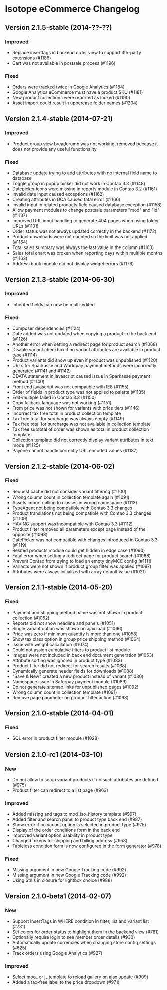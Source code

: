 Isotope eCommerce Changelog
===========================

Version 2.1.5-stable (2014-??-??)
---------------------------------

### Improved
- Replace inserttags in backend order view to support 3th-party extensions (#1186)
- Cart was not available in postsale process (#1196)

### Fixed
- Orders were tracked twice in Google Analytics (#1184)
- Google Analytics eCommerce must have a product SKU (#1181)
- New product collections were reported as locked (#1190)
- Asset import could result in uppercase folder names (#1204)


Version 2.1.4-stable (2014-07-21)
---------------------------------

### Improved
- Product group view breadcrumb was not working, removed because it does not provide any useful functionality

### Fixed
- Database update trying to add attributes with no internal field name to database
- Toggle group in popup picker did not work in Contao 3.3 (#1148)
- Datepicker icons were missing in reports module in Contao 3.2 (#1161)
- Invalid date input caused exceptions (#1162)
- Creating attributes in DCA caused fatal error (#1166)
- Invalid input in related products field caused database exception (#1158)
- Allow payment modules to change postsale parameters "mod" and "id" (#1137)
- Improved URL input handling to generate 404 pages when using folder URLs (#1131)
- Order status was not always updated correctly in the backend (#1172)
- Product downloads were not counted so the limit was not applied (#1164)
- Total sales summary was always the last value in the column (#1163)
- Sales total chart was broken when reporting days within multiple months (#1163)
- Address book module did not display widget errors (#1176)


Version 2.1.3-stable (2014-06-30)
---------------------------------

### Improved
- Inherited fields can now be multi-edited

### Fixed
- Composer dependencies (#1124)
- Date added was not updated when copying a product in the back end (#1126)
- Another error when setting a redirect page for product search (#1068)
- Disable variant checkbox if no variant attributes are available in product type (#1114)
- Product variants did show up even if product was unpublished (#1120)
- URLs for Sparkasse and Worldpay payment methods were incorrectly generated (#1141 and #1142)
- CDATA statement in javascript caused issue in Sparkasse payment method (#1140)
- Front end javascript was not compatible with IE8 (#1155)
- Order of fields in product type was not applied to palette (#1135)
- Edit-multiple failed in Contao 3.3 (#1150)
- Copy fallback language was not working (#1151)
- From price was not shown for variants with price tiers (#1146)
- Incorrect tax free total in product collection template
- Tax free total for surcharge was always empty (#1149)
- Tax free total for surcharge was not available in collection template
- Tax free subtotal of order was shown as total in product collection template
- Collection template did not correctly display variant attributes in text mode (#1125)
- Payone cannot handle correctly URL encoded values (#1137)


Version 2.1.2-stable (2014-06-02)
---------------------------------

### Fixed
- Request cache did not consider variant filtering (#1100)
- Wrong column count in collection template again (#1091)
- Assets import calling to classes in wrong namespace (#1113)
- TypeAgent not being compatible with Contao 3.3 changes
- Product translations not being compatible with Contao 3.3 changes (#1109)
- HAVING support was incompatible with Contao 3.3 (#1112)
- Product filter removed all parameters except page instead of the opposite (#1098)
- DatePicker was not compatible with changes introduced in Contao 3.3 (#1119)
- Related products module could get hidden in edge case (#1090)
- Fatal error when setting a redirect page for product search (#1068)
- Prevent Contao from trying to load an empty tinyMCE config (#1111)
- Variants were not shown if product group filter was applied (#1097)
- Attributes were always initialized with array default value (#1021)


Version 2.1.1-stable (2014-05-20)
---------------------------------

### Fixed
- Payment and shipping method name was not shown in product collection (#1052)
- Reports did not show headline and panels (#1051)
- Single variant option was shown on ajax load (#1066)
- Price was zero if minimum quantity is more than one (#1058)
- Show tax class option in group price shipping method (#1064)
- Issue with weight calculation (#1074)
- Could not assign cumulative filters to product list module
- Images were not included in back end document generation (#1053)
- Attribute sorting was ignored in product type (#1083)
- Product filter did not redirect for search results (#1068)
- Dynamically generate header fields for downloads (#1088)
- "Save & New" created a new product instead of variant (#1080)
- Namespace issue in Saferpay payment module (#1089)
- Do not generate sitemap links for unpublished pages (#1092)
- Wrong column count in collection template (#1091)
- Remove page parameter on product filter action (#1098)


Version 2.1.0-stable (2014-04-01)
---------------------------------

### Fixed
- SQL error in product filter module (#1028)


Version 2.1.0-rc1 (2014-03-10)
--------------------------------

### New
- Do not allow to setup variant products if no such attributes are defined (#975)
- Product filter can redirect to a list page (#963)

### Improved
- Added missing <thead> and <tbody> tags to mod_iso_history template (#997)
- Added filter and search panel to product type back end (#987)
- Show error if no variant option is selected in product type (#975)
- Display of the order conditions form in the back end
- Improved variant option usability in product type
- Changed tokens for shipping and billing address (#958)
- Tableless condition form is now configured in the form generator (#978)

### Fixed
- Missing argument in new Google Tracking code (#992)
- Missing argument in new Google Tracking code (#992)
- Using $this in closure for lightbox choice (#988)


Version 2.1.0-beta1 (2014-02-07)
--------------------------------

### New
- Support InsertTags in WHERE condition in filter, list and variant list (#731)
- Set colors for order status to highlight them in the backend view (#781)
- Optionally require login to see member order details (#930)
- Automatically update currencies when changing store config settings (#625)
- Track orders using Google Analytics (#927)

### Improved
- Select moo_ or j_ template to reload gallery on ajax update (#909)
- Added a tax-free label to the price dropdown (#971)
